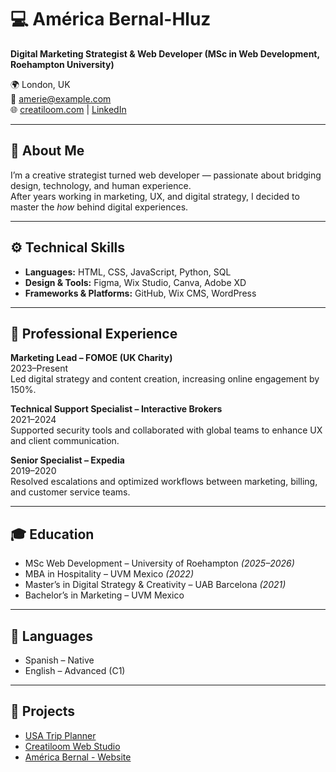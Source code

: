 # 💻 América Bernal-Hluz  
**Digital Marketing Strategist & Web Developer (MSc in Web Development, Roehampton University)**  

🌍 London, UK  
📧 amerie@example.com  
🌐 [creatiloom.com](https://creatiloom.com) | [LinkedIn](https://linkedin.com/in/americabernal)  

---

## 🧠 About Me
I’m a creative strategist turned web developer — passionate about bridging design, technology, and human experience.  
After years working in marketing, UX, and digital strategy, I decided to master the *how* behind digital experiences.  

---

## ⚙️ Technical Skills
- **Languages:** HTML, CSS, JavaScript, Python, SQL  
- **Design & Tools:** Figma, Wix Studio, Canva, Adobe XD  
- **Frameworks & Platforms:** GitHub, Wix CMS, WordPress  

---

## 💼 Professional Experience
**Marketing Lead – FOMOE (UK Charity)**  
2023–Present  
Led digital strategy and content creation, increasing online engagement by 150%.  

**Technical Support Specialist – Interactive Brokers**  
2021–2024  
Supported security tools and collaborated with global teams to enhance UX and client communication.  

**Senior Specialist – Expedia**  
2019–2020  
Resolved escalations and optimized workflows between marketing, billing, and customer service teams.  

---

## 🎓 Education
- MSc Web Development – University of Roehampton *(2025–2026)*  
- MBA in Hospitality – UVM Mexico *(2022)*  
- Master’s in Digital Strategy & Creativity – UAB Barcelona *(2021)*  
- Bachelor’s in Marketing – UVM Mexico  

---

## 💬 Languages
- Spanish – Native  
- English – Advanced (C1)  

---

## 🌟 Projects
- [USA Trip Planner](https://www.usa-trip-planner.com/)  
- [Creatiloom Web Studio](https://creatiloom.com)  
- [América Bernal - Website](https://americabernal.com)
